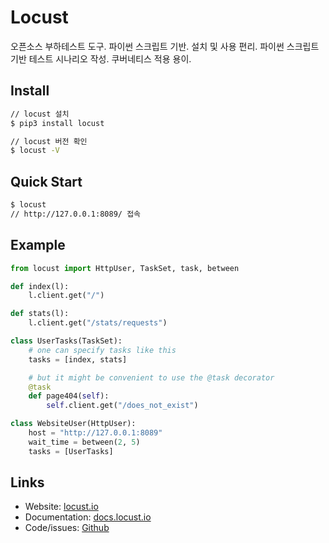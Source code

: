 # Locust

오픈소스 부하테스트 도구. 파이썬 스크립트 기반. 설치 및 사용 편리. 파이썬 스크립트 기반 테스트 시나리오 작성. 쿠버네티스 적용 용이.


## Install

```bash
// locust 설치
$ pip3 install locust
```
```bash
// locust 버전 확인
$ locust -V
```

## Quick Start
```bash
$ locust
// http://127.0.0.1:8089/ 접속
```

## Example

```python
from locust import HttpUser, TaskSet, task, between

def index(l):
    l.client.get("/")

def stats(l):
    l.client.get("/stats/requests")

class UserTasks(TaskSet):
    # one can specify tasks like this
    tasks = [index, stats]

    # but it might be convenient to use the @task decorator
    @task
    def page404(self):
        self.client.get("/does_not_exist")

class WebsiteUser(HttpUser):
    host = "http://127.0.0.1:8089"
    wait_time = between(2, 5)
    tasks = [UserTasks]
```

## Links

* Website: [locust.io](https://locust.io)
* Documentation: [docs.locust.io](https://docs.locust.io)
* Code/issues: [Github](https://github.com/locustio/locust)